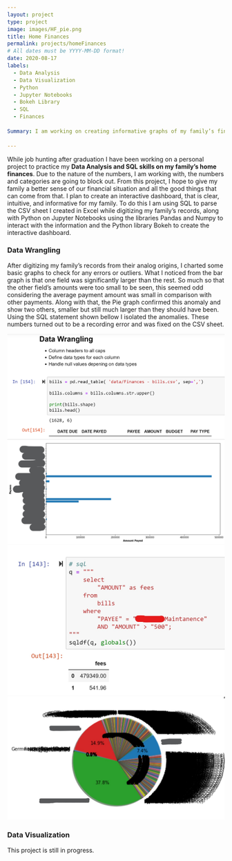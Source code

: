 ```yaml
---
layout: project
type: project
image: images/HF_pie.png
title: Home Finances  
permalink: projects/homeFinances
# All dates must be YYYY-MM-DD format!
date: 2020-08-17
labels:
  - Data Analysis
  - Data Visualization 
  - Python
  - Jupyter Notebooks
  - Bokeh Library 
  - SQL
  - Finances

Summary: I am working on creating informative graphs of my family’s financial situation using the skills I learned from  UH’s Data Analysis class. 

---
```

While job hunting after graduation I have been working on a personal project to practice my **Data Analysis and SQL skills on my family’s home finances**. Due to the nature of the numbers, I am working with, the numbers and categories are going to block out. From this project, I hope to give my family a better sense of our financial situation and all the good things that can come from that. I plan to create an interactive dashboard, that is clear, intuitive, and informative for my family. To do this I am using SQL to parse the CSV sheet I created in Excel while digitizing my family’s records, along with Python on Jupyter Notebooks using the libraries Pandas and Numpy to interact with the information and the Python library Bokeh to create the interactive dashboard. 

### Data Wrangling
After digitizing my family’s records from their analog origins, I charted some basic graphs to check for any errors or outliers. What I noticed from the bar graph is that one field was significantly larger than the rest. So much so that the other field’s amounts were too small to be seen, this seemed odd considering the average payment amount was small in comparison with other payments. Along with that, the Pie graph confirmed this anomaly and show two others, smaller but still much larger than they should have been.  Using the SQL statement shown bellow I isolated the anomalies. These numbers turned out to be a recording error and was fixed on the CSV sheet. 


<div class="ui medium rounded images">
  <img class="ui image" src="../images/HF_dataWrangling.png">
  <img class="ui image" src="../images/HF_Bar Graph Outlyers Consored.jpg"> 
  <img class="ui image" src="../images/HF_SQL Find Typo Censored.jpg">
  <img class="ui image" src="../images/HF_Pie Chart Glitch Censored.jpg">
  
</div>
 
### Data Visualization

This project is still in progress. 



